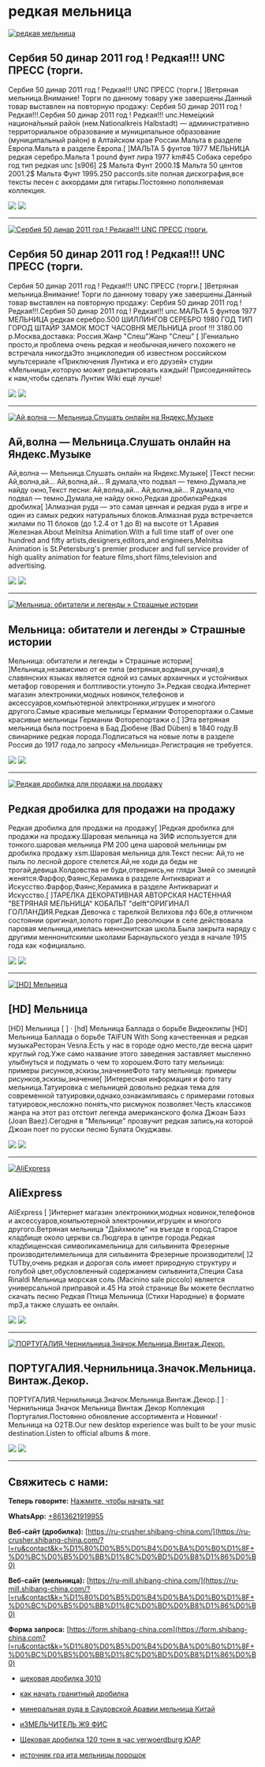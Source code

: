 # редкая мельница

<a href="https://swt.shibang-china.com/?l=ru&img&k=%D1%80%D0%B5%D0%B4%D0%BA%D0%B0%D1%8F+%D0%BC%D0%B5%D0%BB%D1%8C%D0%BD%D0%B8%D1%86%D0%B0" target="_blank">![редкая мельница](http://static.shibang-china.com/all-800x300/631.jpg)</a>

## Сербия 50 динар 2011 год ! Редкая!!! UNC ПРЕСС (торги.
Сербия 50 динар 2011 год ! Редкая!!! UNC ПРЕСС (торги.[ ]Ветряная мельница.Внимание! Торги по данному товару уже завершены.Данный товар выставлен на повторную продажу: Сербия 50 динар 2011 год ! Редкая!!!.Сербия 50 динар 2011 год ! Редкая!!! unc.Неме́цкий национа́льный райо́н (нем.Nationalkreis Halbstadt) — административно территориальное образование и муниципальное образование (муниципальный район) в Алтайском крае России.Мальта в разделе Европа.Мальта в разделе Европа.[ ]МАЛЬТА 5 фунтов 1977 МЕЛЬНИЦА редкая серебро.Мальта 1 pound фунт лира 1977 km#45 Собака серебро год тип редкая unc [s906] 2$ Мальта Фунт 2000.1$ Мальта 50 центов 2001.2$ Мальта Фунт 1995.250 рaccords.site  полная дискография,все тексты песен с аккордами для гитары.Постоянно пополняемая коллекция.


<a href="https://whatsapp.shibangsoft.com/WhatsApp.php" target="_blank" title="WhatsApp">![](http://static.shibang-china.com/icon/whatsapp.png)</a> <a href="https://swt.shibang-china.com/?l=ru&icon&k=%D1%80%D0%B5%D0%B4%D0%BA%D0%B0%D1%8F+%D0%BC%D0%B5%D0%BB%D1%8C%D0%BD%D0%B8%D1%86%D0%B0" target="_blank">![](http://static.shibang-china.com/icon/chat-ru.png)</a>

---

<a href="https://swt.shibang-china.com/?l=ru&img&k=%D1%80%D0%B5%D0%B4%D0%BA%D0%B0%D1%8F+%D0%BC%D0%B5%D0%BB%D1%8C%D0%BD%D0%B8%D1%86%D0%B0" target="_blank">![Сербия 50 динар 2011 год ! Редкая!!! UNC ПРЕСС (торги.](http://static.shibang-china.com/all-800x300/1177.jpg)</a>

## Сербия 50 динар 2011 год ! Редкая!!! UNC ПРЕСС (торги.
Сербия 50 динар 2011 год ! Редкая!!! UNC ПРЕСС (торги.[ ]Ветряная мельница.Внимание! Торги по данному товару уже завершены.Данный товар выставлен на повторную продажу: Сербия 50 динар 2011 год ! Редкая!!!.Сербия 50 динар 2011 год ! Редкая!!! unc.МАЛЬТА 5 фунтов 1977 МЕЛЬНИЦА редкая серебро.500 ШИЛЛИНГОВ СЕРЕБРО 1980 ГОД ТИП ГОРОД ШТАЙР ЗАМОК МОСТ ЧАСОВНЯ МЕЛЬНИЦА proof !!! 3180.00 р.Москва,доставка: Россия.Жанр &quot;Слеш&quot;Жанр &quot;Слеш&quot; [ ]Гениально просто,и проблема очень редкая и необычная,ничего похожего не встречала никогдаЭто энциклопедия об известном российском мультсериале &#171;Приключения Лунтика и его друзей&#187; студии &#171;Мельница&#187;,которую может редактировать каждый! Присоединяйтесь к нам,чтобы сделать Лунтик Wiki ещё лучше!


<a href="https://whatsapp.shibangsoft.com/WhatsApp.php" target="_blank" title="WhatsApp">![](http://static.shibang-china.com/icon/whatsapp.png)</a> <a href="https://swt.shibang-china.com/?l=ru&icon&k=%D1%80%D0%B5%D0%B4%D0%BA%D0%B0%D1%8F+%D0%BC%D0%B5%D0%BB%D1%8C%D0%BD%D0%B8%D1%86%D0%B0" target="_blank">![](http://static.shibang-china.com/icon/chat-ru.png)</a>

---

<a href="https://swt.shibang-china.com/?l=ru&img&k=%D1%80%D0%B5%D0%B4%D0%BA%D0%B0%D1%8F+%D0%BC%D0%B5%D0%BB%D1%8C%D0%BD%D0%B8%D1%86%D0%B0" target="_blank">![Ай,волна — Мельница.Слушать онлайн на Яндекс.Музыке](http://static.shibang-china.com/all-800x300/450.jpg)</a>

## Ай,волна — Мельница.Слушать онлайн на Яндекс.Музыке
Ай,волна — Мельница.Слушать онлайн на Яндекс.Музыке[ ]Текст песни: Ай,волна,ай… Ай,волна,ай… Я думала,что подвал — темно.Думала,не найду окно,Текст песни: Ай,волна,ай… Ай,волна,ай… Я думала,что подвал — темно.Думала,не найду окно,Редкая дробилкаРедкая дробилка[ ]Алмазная руда — это самая ценная и редкая руда в игре и один из самых редких натуральных блоков.Алмазная руда встречается жилами по 11 блоков (до 1.2.4 от 1 до 8) на высоте от 1.Аравия Железная.About Melnitsa Animation.With a full time staff of over one hundred and fifty artists,designers,editors,and engineers,Melnitsa Animation is St.Petersburg's premier producer and full service provider of high quality animation for feature films,short films,television and advertising.


<a href="https://whatsapp.shibangsoft.com/WhatsApp.php" target="_blank" title="WhatsApp">![](http://static.shibang-china.com/icon/whatsapp.png)</a> <a href="https://swt.shibang-china.com/?l=ru&icon&k=%D1%80%D0%B5%D0%B4%D0%BA%D0%B0%D1%8F+%D0%BC%D0%B5%D0%BB%D1%8C%D0%BD%D0%B8%D1%86%D0%B0" target="_blank">![](http://static.shibang-china.com/icon/chat-ru.png)</a>

---

<a href="https://swt.shibang-china.com/?l=ru&img&k=%D1%80%D0%B5%D0%B4%D0%BA%D0%B0%D1%8F+%D0%BC%D0%B5%D0%BB%D1%8C%D0%BD%D0%B8%D1%86%D0%B0" target="_blank">![Мельница: обитатели и легенды &#187; Страшные истории](http://static.shibang-china.com/all-800x300/1499.jpg)</a>

## Мельница: обитатели и легенды &#187; Страшные истории
Мельница: обитатели и легенды &#187; Страшные истории[ ]Мельница,независимо от ее типа (ветряная,водяная,ручная),в славянских языках является одной из самых архаичных и устойчивых метафор говорения и болтливости.утонуло 3&#187;.Редкая сводка.Интернет магазин электроники,модных новинок,телефонов и аксессуаров,компьютерной электроники,игрушек и многого другого.Самые красивые мельницы Германии Фоторепортажи о.Самые красивые мельницы Германии Фоторепортажи о.[ ]Эта ветряная мельница была построена в Бад Дюбене (Bad D&#252;ben) в 1840 году.В свинарнике редкая порода.Подписаться на новые лоты в разделе Россия до 1917 года,по запросу &#171;Мельница&#187;.Регистрация не требуется.


<a href="https://whatsapp.shibangsoft.com/WhatsApp.php" target="_blank" title="WhatsApp">![](http://static.shibang-china.com/icon/whatsapp.png)</a> <a href="https://swt.shibang-china.com/?l=ru&icon&k=%D1%80%D0%B5%D0%B4%D0%BA%D0%B0%D1%8F+%D0%BC%D0%B5%D0%BB%D1%8C%D0%BD%D0%B8%D1%86%D0%B0" target="_blank">![](http://static.shibang-china.com/icon/chat-ru.png)</a>

---

<a href="https://swt.shibang-china.com/?l=ru&img&k=%D1%80%D0%B5%D0%B4%D0%BA%D0%B0%D1%8F+%D0%BC%D0%B5%D0%BB%D1%8C%D0%BD%D0%B8%D1%86%D0%B0" target="_blank">![Редкая дробилка для продажи на продажу](http://static.shibang-china.com/all-800x300/737.jpg)</a>

## Редкая дробилка для продажи на продажу
Редкая дробилка для продажи на продажу[ ]Редкая дробилка для продажи на продажу.Шаровая мельница на ЗИФ используется для тонкого.шаровая мельница РМ 200 цена шаровой мельницы рм дробилка продажу xsm.Шаровая мельница для.Текст песни: Ай,то не пыль по лесной дороге стелется.Ай,не ходи да беды не трогай,девица.Колдовства не буди,отвернись,не гляди Змей со змеицей женятся.Фарфор,Фаянс,Керамика в разделе Антиквариат и Искусство.Фарфор,Фаянс,Керамика в разделе Антиквариат и Искусство.[ ]ТАРЕЛКА ДЕКОРАТИВНАЯ АВТОРСКАЯ НАСТЕННАЯ &quot;ВЕТРЯНАЯ МЕЛЬНИЦА&quot; КОБАЛЬТ &quot;delft&quot;ОРИГИНАЛ ГОЛЛАНДИЯ.Редкая Девочка с тарелкой Велихова лфз 60е,в отличном состоянии оригинал,золото горит.До революции в селе действовала паровая мельница,имелась меннонитская школа.Была закрыта наряду с другими меннонитскими школами Барнаульского уезда в начале 1915 года как &#171;официально.


<a href="https://whatsapp.shibangsoft.com/WhatsApp.php" target="_blank" title="WhatsApp">![](http://static.shibang-china.com/icon/whatsapp.png)</a> <a href="https://swt.shibang-china.com/?l=ru&icon&k=%D1%80%D0%B5%D0%B4%D0%BA%D0%B0%D1%8F+%D0%BC%D0%B5%D0%BB%D1%8C%D0%BD%D0%B8%D1%86%D0%B0" target="_blank">![](http://static.shibang-china.com/icon/chat-ru.png)</a>

---

<a href="https://swt.shibang-china.com/?l=ru&img&k=%D1%80%D0%B5%D0%B4%D0%BA%D0%B0%D1%8F+%D0%BC%D0%B5%D0%BB%D1%8C%D0%BD%D0%B8%D1%86%D0%B0" target="_blank">![[HD] Мельница](http://static.shibang-china.com/all-800x300/1230.jpg)</a>

## [HD] Мельница
[HD] Мельница [ ]&nbsp;&#0183;&#32;[hd] Мельница Баллада о борьбе Видеоклипы [HD] Мельница Баллада о борьбе TAIFUN With Song качественная и редкая музыкаРесторан Vesna.Есть у нас в городе одно место,где весна царит круглый год.Уже само название этого заведения заставляет мысленно улыбнуться и подумать о чем то хорошем.Фото тату мельница: примеры рисунков,эскизы,значениеФото тату мельница: примеры рисунков,эскизы,значение[ ]Интересная информация и фото тату мельница.Татуировка с мельницей довольно редкая тема для современной татуировки,однако,ознакамливаясь с примерами готовых татуировок,несложно понять,что рисмунок позволяет.Честь классиков жанра на этот раз отстоит легенда американского фолка Джоан Баэз (Joan Baez).Сегодня в &quot;Мельнице&quot; прозвучит редкая запись,на которой Джоан поет по русски песню Булата Окуджавы.


<a href="https://whatsapp.shibangsoft.com/WhatsApp.php" target="_blank" title="WhatsApp">![](http://static.shibang-china.com/icon/whatsapp.png)</a> <a href="https://swt.shibang-china.com/?l=ru&icon&k=%D1%80%D0%B5%D0%B4%D0%BA%D0%B0%D1%8F+%D0%BC%D0%B5%D0%BB%D1%8C%D0%BD%D0%B8%D1%86%D0%B0" target="_blank">![](http://static.shibang-china.com/icon/chat-ru.png)</a>

---

<a href="https://swt.shibang-china.com/?l=ru&img&k=%D1%80%D0%B5%D0%B4%D0%BA%D0%B0%D1%8F+%D0%BC%D0%B5%D0%BB%D1%8C%D0%BD%D0%B8%D1%86%D0%B0" target="_blank">![AliExpress](http://static.shibang-china.com/all-800x300/1480.jpg)</a>

## AliExpress
AliExpress [ ]Интернет магазин электроники,модных новинок,телефонов и аксессуаров,компьютерной электроники,игрушек и многого другого.Ветряная мельница &quot;Дайхмюле&quot; на въезде в город.Старое кладбище около церкви св.Людгера в центре города.Редкая кладбищенская символикамельница для сильвинита Фрезерные производителимельница для сильвинита Фрезерные производители[ ]2 TUTby,очень редкая и дорогая соль имеет природную структуру и голубой цвет,обусловленный содержанием сильвинита,Специи Casa Rinaldi Мельница морская соль (Macinino sale piccolo) является универсальной приправой и.45 На этой странице Вы можете бесплатно скачать песню Редкая Птица Мельница (Стихи Народные) в формате mp3,а также слушать ее онлайн.


<a href="https://whatsapp.shibangsoft.com/WhatsApp.php" target="_blank" title="WhatsApp">![](http://static.shibang-china.com/icon/whatsapp.png)</a> <a href="https://swt.shibang-china.com/?l=ru&icon&k=%D1%80%D0%B5%D0%B4%D0%BA%D0%B0%D1%8F+%D0%BC%D0%B5%D0%BB%D1%8C%D0%BD%D0%B8%D1%86%D0%B0" target="_blank">![](http://static.shibang-china.com/icon/chat-ru.png)</a>

---

<a href="https://swt.shibang-china.com/?l=ru&img&k=%D1%80%D0%B5%D0%B4%D0%BA%D0%B0%D1%8F+%D0%BC%D0%B5%D0%BB%D1%8C%D0%BD%D0%B8%D1%86%D0%B0" target="_blank">![ПОРТУГАЛИЯ.Чернильница.Значок.Мельница.Винтаж.Декор.](http://static.shibang-china.com/all-800x300/1033.jpg)</a>

## ПОРТУГАЛИЯ.Чернильница.Значок.Мельница.Винтаж.Декор.
ПОРТУГАЛИЯ.Чернильница.Значок.Мельница.Винтаж.Декор.[ ]&nbsp;&#0183;&#32;Чернильница Значок Мельница Винтаж Декор Коллекция Португалия.Постоянно обновление ассортимента и Новинки!&nbsp;&#0183;&#32;Мельница на О2ТВ.Our new desktop experience was built to be your music destination.Listen to official albums &amp; more.

<a href="https://whatsapp.shibangsoft.com/WhatsApp.php" target="_blank" title="WhatsApp">![](http://static.shibang-china.com/icon/whatsapp.png)</a> <a href="https://swt.shibang-china.com/?l=ru&icon&k=%D1%80%D0%B5%D0%B4%D0%BA%D0%B0%D1%8F+%D0%BC%D0%B5%D0%BB%D1%8C%D0%BD%D0%B8%D1%86%D0%B0" target="_blank">![](http://static.shibang-china.com/icon/chat-ru.png)</a>

---
## Свяжитесь с нами:

**Теперь говорите:** [Нажмите, чтобы начать чат](https://swt.shibang-china.com?l=ru&contact&k=%D1%80%D0%B5%D0%B4%D0%BA%D0%B0%D1%8F+%D0%BC%D0%B5%D0%BB%D1%8C%D0%BD%D0%B8%D1%86%D0%B0)

**WhatsApp:**  [+8613621919955](https://whatsapp.shibangsoft.com/WhatsApp.php)

**Веб-сайт (дробилка):** [https://ru-crusher.shibang-china.com/](https://ru-crusher.shibang-china.com/?l=ru&contact&k=%D1%80%D0%B5%D0%B4%D0%BA%D0%B0%D1%8F+%D0%BC%D0%B5%D0%BB%D1%8C%D0%BD%D0%B8%D1%86%D0%B0)

**Веб-сайт (мельница):** [https://ru-mill.shibang-china.com/](https://ru-mill.shibang-china.com/?l=ru&contact&k=%D1%80%D0%B5%D0%B4%D0%BA%D0%B0%D1%8F+%D0%BC%D0%B5%D0%BB%D1%8C%D0%BD%D0%B8%D1%86%D0%B0)

**Форма запроса:** [https://form.shibang-china.com](https://form.shibang-china.com?l=ru&contact&k=%D1%80%D0%B5%D0%B4%D0%BA%D0%B0%D1%8F+%D0%BC%D0%B5%D0%BB%D1%8C%D0%BD%D0%B8%D1%86%D0%B0)

* [щековая дробилка 3010](../114/%D1%89%D0%B5%D0%BA%D0%BE%D0%B2%D0%B0%D1%8F%20%D0%B4%D1%80%D0%BE%D0%B1%D0%B8%D0%BB%D0%BA%D0%B0%203010.md)

* [как начать гранитный дробилка](../107/%D0%BA%D0%B0%D0%BA%20%D0%BD%D0%B0%D1%87%D0%B0%D1%82%D1%8C%20%D0%B3%D1%80%D0%B0%D0%BD%D0%B8%D1%82%D0%BD%D1%8B%D0%B9%20%D0%B4%D1%80%D0%BE%D0%B1%D0%B8%D0%BB%D0%BA%D0%B0.md)

* [минеральная руда в Саудовской Аравии мельница Китай](../117/%D0%BC%D0%B8%D0%BD%D0%B5%D1%80%D0%B0%D0%BB%D1%8C%D0%BD%D0%B0%D1%8F%20%D1%80%D1%83%D0%B4%D0%B0%20%D0%B2%20%D0%A1%D0%B0%D1%83%D0%B4%D0%BE%D0%B2%D1%81%D0%BA%D0%BE%D0%B9%20%D0%90%D1%80%D0%B0%D0%B2%D0%B8%D0%B8%20%D0%BC%D0%B5%D0%BB%D1%8C%D0%BD%D0%B8%D1%86%D0%B0%20%D0%9A%D0%B8%D1%82%D0%B0%D0%B9.md)

* [иЗМЕЛЬЧИТЕЛЬ Ж9 ФИС](../106/%D0%B8%D0%97%D0%9C%D0%95%D0%9B%D0%AC%D0%A7%D0%98%D0%A2%D0%95%D0%9B%D0%AC%20%D0%969%20%D0%A4%D0%98%D0%A1.md)

* [Щековая дробилка 120 тонн в час verwoerdburg ЮАР](../116/%D0%A9%D0%B5%D0%BA%D0%BE%D0%B2%D0%B0%D1%8F%20%D0%B4%D1%80%D0%BE%D0%B1%D0%B8%D0%BB%D0%BA%D0%B0%20120%20%D1%82%D0%BE%D0%BD%D0%BD%20%D0%B2%20%D1%87%D0%B0%D1%81%20verwoerdburg%20%D0%AE%D0%90%D0%A0.md)

* [источник гра ита мельницы порошок](../108/%D0%B8%D1%81%D1%82%D0%BE%D1%87%D0%BD%D0%B8%D0%BA%20%D0%B3%D1%80%D0%B0%20%D0%B8%D1%82%D0%B0%20%D0%BC%D0%B5%D0%BB%D1%8C%D0%BD%D0%B8%D1%86%D1%8B%20%D0%BF%D0%BE%D1%80%D0%BE%D1%88%D0%BE%D0%BA.md)
